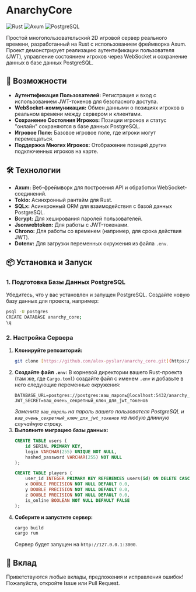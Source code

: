 # AnarchyCore

![Rust](https://img.shields.io/badge/Rust-red?style=for-the-badge&logo=rust)
![Axum](https://img.shields.io/badge/Axum-000000?style=for-the-badge&logo=axum)
![PostgreSQL](https://img.shields.io/badge/PostgreSQL-316192?style=for-the-badge&logo=postgresql&logoColor=white)

Простой многопользовательский 2D игровой сервер реального времени, разработанный на Rust с использованием фреймворка Axum. Проект демонстрирует реализацию аутентификации пользователя (JWT), управление состоянием игроков через WebSocket и сохранение данных в базе данных PostgreSQL.

## 🚀 Возможности

* **Аутентификация Пользователей:** Регистрация и вход с использованием JWT-токенов для безопасного доступа.
* **WebSocket-коммуникация:** Обмен данными о позициях игроков в реальном времени между сервером и клиентами.
* **Сохранение Состояния Игроков:** Позиции игроков и статус "онлайн" сохраняются в базе данных PostgreSQL.
* **Игровое Поле:** Базовое игровое поле, где игроки могут перемещаться.
* **Поддержка Многих Игроков:** Отображение позиций других подключенных игроков на карте.

## 🛠️ Технологии

* **Axum:** Веб-фреймворк для построения API и обработки WebSocket-соединений.
* **Tokio:** Асинхронный рантайм для Rust.
* **SQLx:** Асинхронный ORM для взаимодействия с базой данных PostgreSQL.
* **Bcrypt:** Для хеширования паролей пользователей.
* **Jsonwebtoken:** Для работы с JWT-токенами.
* **Chrono:** Для работы со временем (например, для срока действия JWT).
* **Dotenv:** Для загрузки переменных окружения из файла `.env`.

## 📦 Установка и Запуск

### 1. Подготовка Базы Данных PostgreSQL

Убедитесь, что у вас установлен и запущен PostgreSQL. Создайте новую базу данных для проекта, например:

```bash
psql -U postgres
CREATE DATABASE anarchy_core;
\q
````

### 2\. Настройка Сервера

1.  **Клонируйте репозиторий:**
    ```bash
    git clone [https://github.com/alex-pyslar/anarchy_core.git](https://github.com/alex-pyslar/anarchy_core.git)
    ```
2.  **Создайте файл `.env`:** В корневой директории вашего Rust-проекта (там же, где `Cargo.toml`) создайте файл с именем `.env` и добавьте в него следующие переменные окружения:
    ```env
    DATABASE_URL=postgres://postgres:ваш_пароль@localhost:5432/anarchy_core
    JWT_SECRET=ваш_очень_секретный_ключ_для_jwt_токенов
    ```
    *Замените `ваш_пароль` на пароль вашего пользователя PostgreSQL и `ваш_очень_секретный_ключ_для_jwt_токенов` на любую длинную случайную строку.*
3.  **Выполните миграцию базы данных:**
    ```sql
    CREATE TABLE users (
        id SERIAL PRIMARY KEY,
        login VARCHAR(255) UNIQUE NOT NULL,
        hashed_password VARCHAR(255) NOT NULL
    );

    CREATE TABLE players (
        user_id INTEGER PRIMARY KEY REFERENCES users(id) ON DELETE CASCADE,
        x DOUBLE PRECISION NOT NULL DEFAULT 0.0,
        y DOUBLE PRECISION NOT NULL DEFAULT 0.0,
        z DOUBLE PRECISION NOT NULL DEFAULT 0.0,
        is_online BOOLEAN NOT NULL DEFAULT FALSE
    );
    ```
4.  **Соберите и запустите сервер:**
    ```bash
    cargo build
    cargo run
    ```
    Сервер будет запущен на `http://127.0.0.1:3000`.

## 🤝 Вклад

Приветствуются любые вклады, предложения и исправления ошибок\! Пожалуйста, откройте Issue или Pull Request.